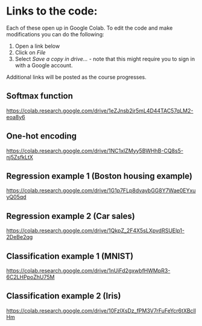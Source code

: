 # Links to the code:

Each of these open up in Google Colab. To edit the code and make modifications you can do the following: 
1. Open a link below
2. Click on *File*
3. Select *Save a copy in drive...* - note that this might require you to sign in with a Google account.

Additional links will be posted as the course progresses.

## Softmax function
https://colab.research.google.com/drive/1eZJnsb2jr5mL4D44TAC57qLM2-eoa8y6

## One-hot encoding
https://colab.research.google.com/drive/1NC1xIZMyy5BWHhB-CQ8s5-nj5ZsfkLtX

## Regression example 1 (Boston housing example)
https://colab.research.google.com/drive/1G1p7FLp8dvaybGG8Y7Wae0EYxuyQ05qd

## Regression example 2 (Car sales)
https://colab.research.google.com/drive/1QkpZ_2F4X5sLXpvdRSUElp1-2DeBe2qg

## Classification example 1 (MNIST)
https://colab.research.google.com/drive/1nUiFd2gxwbfHWMpR3-6C2LHPpoZhU75M

## Classification example 2 (Iris)
https://colab.research.google.com/drive/10FzlXsDz_fPM3V7rFuFeYcr6tXBcllHm
